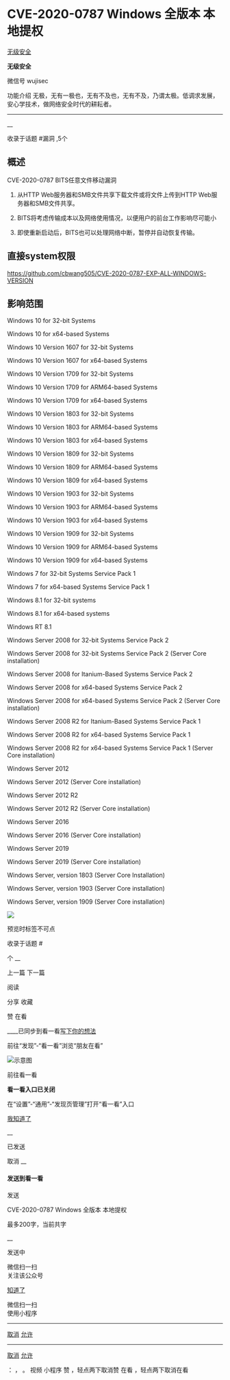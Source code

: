 #  CVE-2020-0787 Windows 全版本 本地提权

[ 无级安全 ](javascript:void\(0\);)

**无级安全** ![]()

微信号 wujisec

功能介绍 无极，无有一极也，无有不及也，无有不及，乃谓太极。低调求发展，安心学技术，做网络安全时代的耕耘者。

____

__

收录于话题 #漏洞 ,5个

## 概述

CVE-2020-0787 BITS任意文件移动漏洞

  1. 从HTTP Web服务器和SMB文件共享下载文件或将文件上传到HTTP Web服务器和SMB文件共享。

  2. BITS将考虑传输成本以及网络使用情况，以便用户的前台工作影响尽可能小

  3. 即使重新启动后，BITS也可以处理网络中断，暂停并自动恢复传输。

## 直接system权限

https://github.com/cbwang505/CVE-2020-0787-EXP-ALL-WINDOWS-VERSION

## 影响范围

Windows 10 for 32-bit Systems

Windows 10 for x64-based Systems

Windows 10 Version 1607 for 32-bit Systems

Windows 10 Version 1607 for x64-based Systems

Windows 10 Version 1709 for 32-bit Systems

Windows 10 Version 1709 for ARM64-based Systems

Windows 10 Version 1709 for x64-based Systems

Windows 10 Version 1803 for 32-bit Systems

Windows 10 Version 1803 for ARM64-based Systems

Windows 10 Version 1803 for x64-based Systems

Windows 10 Version 1809 for 32-bit Systems

Windows 10 Version 1809 for ARM64-based Systems

Windows 10 Version 1809 for x64-based Systems

Windows 10 Version 1903 for 32-bit Systems

Windows 10 Version 1903 for ARM64-based Systems

Windows 10 Version 1903 for x64-based Systems

Windows 10 Version 1909 for 32-bit Systems

Windows 10 Version 1909 for ARM64-based Systems

Windows 10 Version 1909 for x64-based Systems

Windows 7 for 32-bit Systems Service Pack 1

Windows 7 for x64-based Systems Service Pack 1

Windows 8.1 for 32-bit systems

Windows 8.1 for x64-based systems

Windows RT 8.1

Windows Server 2008 for 32-bit Systems Service Pack 2

Windows Server 2008 for 32-bit Systems Service Pack 2 (Server Core
installation)

Windows Server 2008 for Itanium-Based Systems Service Pack 2

Windows Server 2008 for x64-based Systems Service Pack 2

Windows Server 2008 for x64-based Systems Service Pack 2 (Server Core
installation)

Windows Server 2008 R2 for Itanium-Based Systems Service Pack 1

Windows Server 2008 R2 for x64-based Systems Service Pack 1

Windows Server 2008 R2 for x64-based Systems Service Pack 1 (Server Core
installation)

Windows Server 2012

Windows Server 2012 (Server Core installation)

Windows Server 2012 R2

Windows Server 2012 R2 (Server Core installation)

Windows Server 2016

Windows Server 2016 (Server Core installation)

Windows Server 2019

Windows Server 2019 (Server Core installation)

Windows Server, version 1803 (Server Core Installation)

Windows Server, version 1903 (Server Core installation)

Windows Server, version 1909 (Server Core installation)

![](https://raw.githubusercontent.com/tuchuang9/tc1/refs/heads/main/public/20210913121013.png)

  

预览时标签不可点

收录于话题 #

个 __

上一篇 下一篇

阅读

分享 收藏

赞 在看

____已同步到看一看[写下你的想法](javascript:;)

前往“发现”-“看一看”浏览“朋友在看”

![示意图](//res.wx.qq.com/mmbizwap/zh_CN/htmledition/images/pic/appmsg/pic_like_comment55871f.png)

前往看一看

**看一看入口已关闭**

在“设置”-“通用”-“发现页管理”打开“看一看”入口

[我知道了](javascript:;)

__

已发送

取消 __

####  发送到看一看

发送

CVE-2020-0787 Windows 全版本 本地提权

最多200字，当前共字

__

发送中

微信扫一扫  
关注该公众号

[知道了](javascript:;)

微信扫一扫  
使用小程序

****

[取消](javascript:void\(0\);) [允许](javascript:void\(0\);)

****

[取消](javascript:void\(0\);) [允许](javascript:void\(0\);)

： ， 。 视频 小程序 赞 ，轻点两下取消赞 在看 ，轻点两下取消在看

